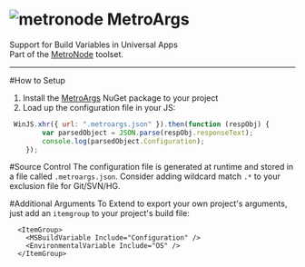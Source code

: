 ![metronode](http://www.metronode.org/img/logo/metronode-96x96.png) MetroArgs
==================

Support for Build Variables in Universal Apps <br />
Part of the [MetroNode](http://www.nuget.org/packages/MetroNode) toolset.

***

#How to Setup
1. Install the [MetroArgs](http://www.nuget.org/packages/MetroArgs) NuGet package to your project
2. Load up the configuration file in your JS:
``` Javascript
 WinJS.xhr({ url: ".metroargs.json" }).then(function (respObj) {
        var parsedObject = JSON.parse(respObj.responseText);
        console.log(parsedObject.Configuration);
    });
```

#Source Control
The configuration file is generated at runtime and stored in a file called `.metroargs.json`. 
Consider adding wildcard match `.*` to your exclusion file for Git/SVN/HG.


#Additional Arguments
To Extend to export your own project's arguments, just add an `itemgroup` to your project's build file:

``` 
  <ItemGroup>
    <MSBuildVariable Include="Configuration" />
    <EnvironmentalVariable Include="OS" />
  </ItemGroup>
```